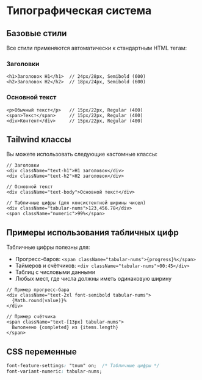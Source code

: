 # Типографическая система

## Базовые стили

Все стили применяются автоматически к стандартным HTML тегам:

### Заголовки

```tsx
<h1>Заголовок H1</h1>  // 24px/28px, Semibold (600)
<h2>Заголовок H2</h2>  // 18px/24px, Semibold (600)
```

### Основной текст

```tsx
<p>Обычный текст</p>   // 15px/22px, Regular (400)
<span>Текст</span>     // 15px/22px, Regular (400)
<div>Контент</div>     // 15px/22px, Regular (400)
```

## Tailwind классы

Вы можете использовать следующие кастомные классы:

```tsx
// Заголовки
<div className="text-h1">H1 заголовок</div>
<div className="text-h2">H2 заголовок</div>

// Основной текст
<div className="text-body">Основной текст</div>

// Табличные цифры (для консистентной ширины чисел)
<div className="tabular-nums">123,456.78</div>
<span className="numeric">99%</span>
```

## Примеры использования табличных цифр

Табличные цифры полезны для:
- Прогресс-баров: `<span className="tabular-nums">{progress}%</span>`
- Таймеров и счётчиков: `<div className="tabular-nums">00:45</div>`
- Таблиц с числовыми данными
- Любых мест, где числа должны иметь одинаковую ширину

```tsx
// Пример прогресс-бара
<div className="text-2xl font-semibold tabular-nums">
  {Math.round(value)}%
</div>

// Пример счётчика
<span className="text-[13px] tabular-nums">
  Выполнено {completed} из {items.length}
</span>
```

## CSS переменные

```css
font-feature-settings: "tnum" on;  /* Табличные цифры */
font-variant-numeric: tabular-nums;
```
